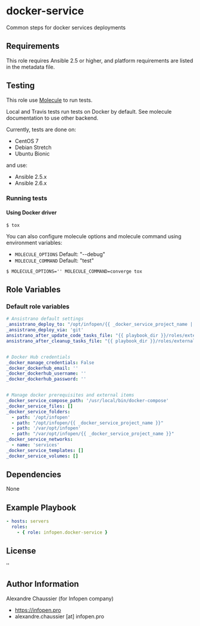 # docker-service

Common steps for docker services deployments

## Requirements

This role requires Ansible 2.5 or higher,
and platform requirements are listed in the metadata file.

## Testing

This role use [Molecule](https://github.com/metacloud/molecule/) to run tests.

Local and Travis tests run tests on Docker by default.
See molecule documentation to use other backend.

Currently, tests are done on:
- CentOS 7
- Debian Stretch
- Ubuntu Bionic

and use:
- Ansible 2.5.x
- Ansible 2.6.x

### Running tests

#### Using Docker driver

```
$ tox
```

You can also configure molecule options and molecule command using environment variables:
* `MOLECULE_OPTIONS` Default: "--debug"
* `MOLECULE_COMMAND` Default: "test"

```
$ MOLECULE_OPTIONS='' MOLECULE_COMMAND=converge tox
```

## Role Variables

### Default role variables

``` yaml
# Ansistrano default settings
_ansistrano_deploy_to: "/opt/infopen/{{ _docker_service_project_name | mandatory }}"
_ansistrano_deploy_via: 'git'
ansistrano_after_update_code_tasks_file: "{{ playbook_dir }}/roles/externals/infopen.docker-service__1.0.1/tasks/after_update_code.yml"
ansistrano_after_cleanup_tasks_file: "{{ playbook_dir }}/roles/externals/infopen.docker-service__1.0.1/tasks/after_clean_up.yml"


# Docker Hub credentials
_docker_manage_credentials: False
_docker_dockerhub_email: ''
_docker_dockerhub_username: ''
_docker_dockerhub_password: ''


# Manage docker prerequisites and external items
_docker_service_compose_path: '/usr/local/bin/docker-compose'
_docker_service_files: []
_docker_service_folders:
  - path: '/opt/infopen'
  - path: "/opt/infopen/{{ _docker_service_project_name }}"
  - path: '/var/opt/infopen'
  - path: "/var/opt/infopen/{{ _docker_service_project_name }}"
_docker_service_networks:
  - name: 'services'
_docker_service_templates: []
_docker_service_volumes: []
```

## Dependencies

None

## Example Playbook

``` yaml
- hosts: servers
  roles:
    - { role: infopen.docker-service }
```

## License

''

## Author Information

Alexandre Chaussier (for Infopen company)
- https://infopen.pro
- alexandre.chaussier [at] infopen.pro
